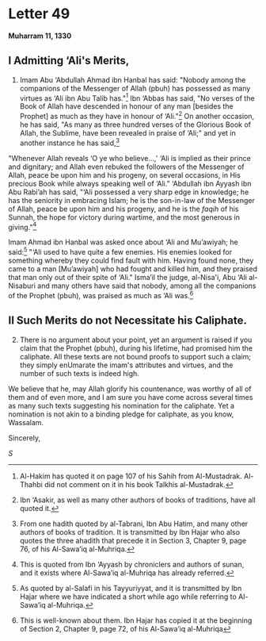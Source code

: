 Letter 49
=========

**Muharram 11, 1330**

I Admitting ‘Ali's Merits,
--------------------------

1) Imam Abu ‘Abdullah Ahmad ibn Hanbal has said: "Nobody among the
companions of the Messenger of Allah (pbuh) has possessed as many
virtues as ‘Ali ibn Abu Talib has."[^1] Ibn ‘Abbas has said, "No verses
of the Book of Allah have descended in honour of any man [besides the
Prophet] as much as they have in honour of ‘Ali."[^2] On another
occasion, he has said, "As many as three hundred verses of the Glorious
Book of Allah, the Sublime, have been revealed in praise of ‘Ali;" and
yet in another instance he has said,[^3]

"Whenever Allah reveals ‘O ye who believe...,' ‘Ali is implied as their
prince and dignitary; and Allah even rebuked the followers of the
Messenger of Allah, peace be upon him and his progeny, on several
occasions, in His precious Book while always speaking well of ‘Ali."
‘Abdullah ibn Ayyash ibn Abu Rabi’ah has said, "‘Ali possessed a very
sharp edge in knowledge; he has the seniority in embracing Islam; he is
the son-in-law of the Messenger of Allah, peace be upon him and his
progeny, and he is the *faqih* of his Sunnah, the hope for victory
during wartime, and the most generous in giving."[^4]

Imam Ahmad ibn Hanbal was asked once about ‘Ali and Mu’awiyah; he
said:[^5] "‘Ali used to have quite a few enemies. His enemies looked for
something whereby they could find fault with him. Having found none,
they came to a man [Mu’awiyah] who had fought and killed him, and they
praised that man only out of their spite of ‘Ali." Isma’il the judge,
al-Nisa'i, Abu ‘Ali al-Nisaburi and many others have said that nobody,
among all the companions of the Prophet (pbuh), was praised as much as
‘Ali was.[^6]

II Such Merits do not Necessitate his Caliphate.
------------------------------------------------

2) There is no argument about your point, yet an argument is raised if
you claim that the Prophet (pbuh), during his lifetime, had promised him
the caliphate. All these texts are not bound proofs to support such a
claim; they simply enUmarate the imam's attributes and virtues, and the
number of such texts is indeed high.

We believe that he, may Allah glorify his countenance, was worthy of all
of them and of even more, and I am sure you have come across several
times as many such texts suggesting his nomination for the caliphate.
Yet a nomination is not akin to a binding pledge for caliphate, as you
know, Wassalam.

Sincerely,

*S*

[^1]: Al-Hakim has quoted it on page 107 of his Sahih from Al-Mustadrak.
Al-Thahbi did not comment on it in his book Talkhis al-Mustadrak.

[^2]: Ibn ‘Asakir, as well as many other authors of books of traditions,
have all quoted it.

[^3]: From one hadith quoted by al-Tabrani, Ibn Abu Hatim, and many
other authors of books of tradition. It is transmitted by Ibn Hajar who
also quotes the three ahadith that precede it in Section 3, Chapter 9,
page 76, of his Al-Sawa’iq al-Muhriqa.

[^4]: This is quoted from Ibn ‘Ayyash by chroniclers and authors of
sunan, and it exists where Al-Sawa’iq al-Muhriqa has already referred.

[^5]: As quoted by al-Salafi in his Tayyuriyyat, and it is transmitted
by Ibn Hajar where we have indicated a short while ago while referring
to Al-Sawa’iq al-Muhriqa.

[^6]: This is well-known about them. Ibn Hajar has copied it at the
beginning of Section 2, Chapter 9, page 72, of his Al-Sawa’iq al-Muhriqa


